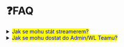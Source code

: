 # ❓FAQ



<details>

<summary><mark style="color:blue;">Jak se mohu stát streamerem?</mark></summary>

\-> Založ si support-ticket

\-> Napiš do něj, že by jsi se rád stal streamerem u nás

\-> Pošli linky na tvé platformy



</details>

<details>

<summary><mark style="color:blue;">Jak se mohu dostat do Admin/WL Teamu?</mark></summary>

Vyčkej na oznámení, ve kterém ti dáme informace a link na formulář, který budeš muset vyplnit.

</details>
